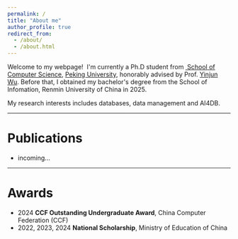 ```yaml
---
permalink: /
title: "About me"
author_profile: true
redirect_from: 
  - /about/
  - /about.html
---
```


Welcome to my webpage!  I'm currently a Ph.D student from [ School of Computer Science](https://cs.pku.edu.cn/), [Peking University](https://www.pku.edu.cn/), honorably advised by Prof. [Yinjun Wu](https://wuyinjun-1993.github.io/). Before that, I obtained my bachelor's degree from the School of Infomation, Renmin University of China in 2025.

My research interests includes databases, data management and AI4DB.

---

Publications
======
+ incoming...

---

Awards
======
+ 2024 **CCF Outstanding Undergraduate Award**, China Computer Federation (CCF)
+ 2022, 2023, 2024 **National Scholarship**, Ministry of Education of China



